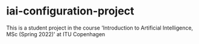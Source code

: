# iai-configuration-project
This is a student project in the course 'Introduction to Artificial Intelligence, MSc (Spring 2022)' at ITU Copenhagen
